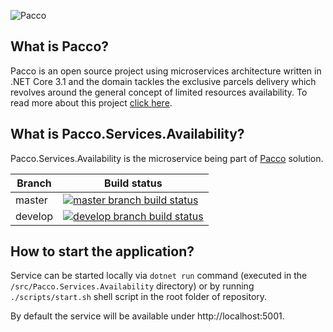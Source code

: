 ![Pacco](https://raw.githubusercontent.com/devmentors/Pacco/master/assets/pacco_logo.png)

**What is Pacco?**
----------------

Pacco is an open source project using microservices architecture written in .NET Core 3.1 and the domain tackles the exclusive parcels delivery which revolves around the general concept of limited resources availability. To read more about this project [click here](https://github.com/devmentors/Pacco).

**What is Pacco.Services.Availability?**
----------------

Pacco.Services.Availability is the microservice being part of [Pacco](https://github.com/devmentors/Pacco) solution.

|Branch             |Build status                                                  
|-------------------|-----------------------------------------------------
|master             |[![master branch build status](https://api.travis-ci.org/devmentors/Pacco.Services.Availability.svg?branch=master)](https://travis-ci.org/devmentors/Pacco.Services.Availability)
|develop            |[![develop branch build status](https://api.travis-ci.org/devmentors/Pacco.Services.Availability.svg?branch=develop)](https://travis-ci.org/devmentors/Pacco.Services.Availability/branches)

**How to start the application?**
----------------

Service can be started locally via `dotnet run` command (executed in the `/src/Pacco.Services.Availability` directory) or by running `./scripts/start.sh` shell script in the root folder of repository.

By default the service will be available under http://localhost:5001.